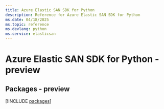 ```yaml
---
title: Azure Elastic SAN SDK for Python
description: Reference for Azure Elastic SAN SDK for Python
ms.date: 04/18/2025
ms.topic: reference
ms.devlang: python
ms.service: elasticsan
---
```

# Azure Elastic SAN SDK for Python - preview
## Packages - preview
[!INCLUDE [packages](elastic-san-index.md)]